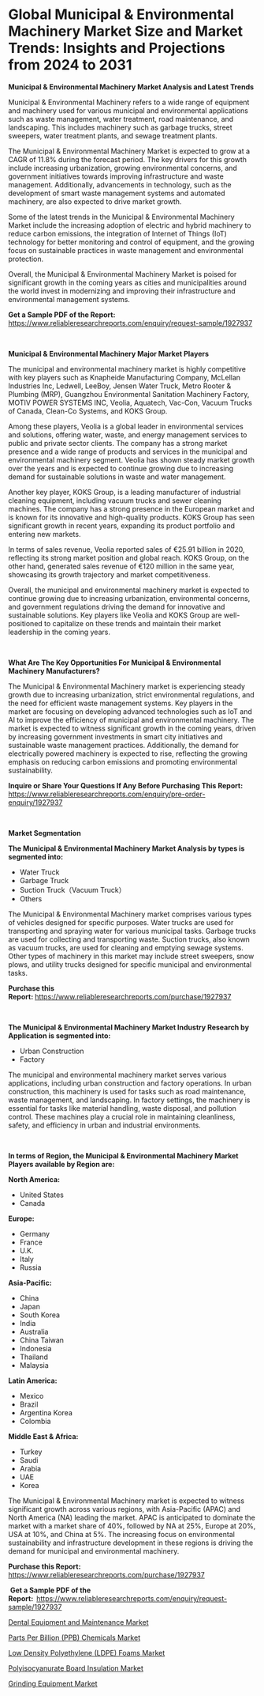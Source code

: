 <p><h1>Global Municipal & Environmental Machinery Market Size and Market Trends: Insights and Projections from 2024 to 2031</h1></p><p><strong>Municipal & Environmental Machinery Market Analysis and Latest Trends</strong></p>
<p><p>Municipal & Environmental Machinery refers to a wide range of equipment and machinery used for various municipal and environmental applications such as waste management, water treatment, road maintenance, and landscaping. This includes machinery such as garbage trucks, street sweepers, water treatment plants, and sewage treatment plants.</p><p>The Municipal & Environmental Machinery Market is expected to grow at a CAGR of 11.8% during the forecast period. The key drivers for this growth include increasing urbanization, growing environmental concerns, and government initiatives towards improving infrastructure and waste management. Additionally, advancements in technology, such as the development of smart waste management systems and automated machinery, are also expected to drive market growth.</p><p>Some of the latest trends in the Municipal & Environmental Machinery Market include the increasing adoption of electric and hybrid machinery to reduce carbon emissions, the integration of Internet of Things (IoT) technology for better monitoring and control of equipment, and the growing focus on sustainable practices in waste management and environmental protection.</p><p>Overall, the Municipal & Environmental Machinery Market is poised for significant growth in the coming years as cities and municipalities around the world invest in modernizing and improving their infrastructure and environmental management systems.</p></p>
<p><strong>Get a Sample PDF of the Report:&nbsp;</strong> <a href="https://www.reliableresearchreports.com/enquiry/request-sample/1927937">https://www.reliableresearchreports.com/enquiry/request-sample/1927937</a></p>
<p>&nbsp;</p>
<p><strong>Municipal & Environmental Machinery Major Market Players</strong></p>
<p><p>The municipal and environmental machinery market is highly competitive with key players such as Knapheide Manufacturing Company, McLellan Industries Inc, Ledwell, LeeBoy, Jensen Water Truck, Metro Rooter & Plumbing (MRP), Guangzhou Environmental Sanitation Machinery Factory, MOTIV POWER SYSTEMS INC, Veolia, Aquatech, Vac-Con, Vacuum Trucks of Canada, Clean-Co Systems, and KOKS Group.</p><p>Among these players, Veolia is a global leader in environmental services and solutions, offering water, waste, and energy management services to public and private sector clients. The company has a strong market presence and a wide range of products and services in the municipal and environmental machinery segment. Veolia has shown steady market growth over the years and is expected to continue growing due to increasing demand for sustainable solutions in waste and water management.</p><p>Another key player, KOKS Group, is a leading manufacturer of industrial cleaning equipment, including vacuum trucks and sewer cleaning machines. The company has a strong presence in the European market and is known for its innovative and high-quality products. KOKS Group has seen significant growth in recent years, expanding its product portfolio and entering new markets.</p><p>In terms of sales revenue, Veolia reported sales of €25.91 billion in 2020, reflecting its strong market position and global reach. KOKS Group, on the other hand, generated sales revenue of €120 million in the same year, showcasing its growth trajectory and market competitiveness.</p><p>Overall, the municipal and environmental machinery market is expected to continue growing due to increasing urbanization, environmental concerns, and government regulations driving the demand for innovative and sustainable solutions. Key players like Veolia and KOKS Group are well-positioned to capitalize on these trends and maintain their market leadership in the coming years.</p></p>
<p>&nbsp;</p>
<p><strong>What Are The Key Opportunities For Municipal & Environmental Machinery Manufacturers?</strong></p>
<p><p>The Municipal & Environmental Machinery market is experiencing steady growth due to increasing urbanization, strict environmental regulations, and the need for efficient waste management systems. Key players in the market are focusing on developing advanced technologies such as IoT and AI to improve the efficiency of municipal and environmental machinery. The market is expected to witness significant growth in the coming years, driven by increasing government investments in smart city initiatives and sustainable waste management practices. Additionally, the demand for electrically powered machinery is expected to rise, reflecting the growing emphasis on reducing carbon emissions and promoting environmental sustainability.</p></p>
<p><strong>Inquire or Share Your Questions If Any Before Purchasing This Report:</strong> <a href="https://www.reliableresearchreports.com/enquiry/pre-order-enquiry/1927937">https://www.reliableresearchreports.com/enquiry/pre-order-enquiry/1927937</a></p>
<p>&nbsp;</p>
<p><strong>Market Segmentation</strong></p>
<p><strong>The Municipal & Environmental Machinery Market Analysis by types is segmented into:</strong></p>
<p><ul><li>Water Truck</li><li>Garbage Truck</li><li>Suction Truck（Vacuum Truck）</li><li>Others</li></ul></p>
<p><p>The Municipal & Environmental Machinery market comprises various types of vehicles designed for specific purposes. Water trucks are used for transporting and spraying water for various municipal tasks. Garbage trucks are used for collecting and transporting waste. Suction trucks, also known as vacuum trucks, are used for cleaning and emptying sewage systems. Other types of machinery in this market may include street sweepers, snow plows, and utility trucks designed for specific municipal and environmental tasks.</p></p>
<p><strong>Purchase this Report:&nbsp;</strong><a href="https://www.reliableresearchreports.com/purchase/1927937">https://www.reliableresearchreports.com/purchase/1927937</a></p>
<p>&nbsp;</p>
<p><strong>The Municipal & Environmental Machinery Market Industry Research by Application is segmented into:</strong></p>
<p><ul><li>Urban Construction</li><li>Factory</li></ul></p>
<p><p>The municipal and environmental machinery market serves various applications, including urban construction and factory operations. In urban construction, this machinery is used for tasks such as road maintenance, waste management, and landscaping. In factory settings, the machinery is essential for tasks like material handling, waste disposal, and pollution control. These machines play a crucial role in maintaining cleanliness, safety, and efficiency in urban and industrial environments.</p></p>
<p>&nbsp;</p>
<p><strong>In terms of Region, the Municipal & Environmental Machinery Market Players available by Region are:</strong></p>
<p>
    <p> <strong> North America: </strong>
        <ul>
            <li>United States</li>
            <li>Canada</li>
        </ul>
        </p> 
    <p> <strong> Europe: </strong>
        <ul>
            <li>Germany</li>
            <li>France</li>
            <li>U.K.</li>
            <li>Italy</li>
            <li>Russia</li>
        </ul>
        </p> 
    <p> <strong> Asia-Pacific: </strong>
        <ul>
            <li>China</li>
            <li>Japan</li>
            <li>South Korea</li>
            <li>India</li>
            <li>Australia</li>
            <li>China Taiwan</li>
            <li>Indonesia</li>
            <li>Thailand</li>
            <li>Malaysia</li>
        </ul>
        </p> 
    <p> <strong> Latin America: </strong>
        <ul>
            <li>Mexico</li>
            <li>Brazil</li>
            <li>Argentina Korea</li>
            <li>Colombia</li>
        </ul>
        </p> 
    <p> <strong> Middle East & Africa: </strong>
        <ul>
            <li>Turkey</li>
            <li>Saudi</li>
            <li>Arabia</li>
            <li>UAE</li>
            <li>Korea</li>
        </ul>
    </p>
    </p>
<p><p>The Municipal & Environmental Machinery market is expected to witness significant growth across various regions, with Asia-Pacific (APAC) and North America (NA) leading the market. APAC is anticipated to dominate the market with a market share of 40%, followed by NA at 25%, Europe at 20%, USA at 10%, and China at 5%. The increasing focus on environmental sustainability and infrastructure development in these regions is driving the demand for municipal and environmental machinery.</p></p>
<p><strong>Purchase this Report: </strong><a href="https://www.reliableresearchreports.com/purchase/1927937">https://www.reliableresearchreports.com/purchase/1927937</a></p>
<p>&nbsp;<strong>Get a Sample PDF of the Report:&nbsp;&nbsp;</strong><a href="https://www.reliableresearchreports.com/enquiry/request-sample/1927937">https://www.reliableresearchreports.com/enquiry/request-sample/1927937</a></p>
<p><strong></strong></p>
<p><p><a href="https://adventurous-uranium-ef9.notion.site/Dental-Equipment-and-Maintenance-Market-Research-Report-The-Key-To-Successful-Business-Strategy-For-4ed05e7f5aa14bf482c04c32a8e95ffb">Dental Equipment and Maintenance Market</a></p><p><a href="https://github.com/josesg55/Market-Research-Report-List-1/blob/main/parts-per-billion-ppb-chemicals-market.md">Parts Per Billion (PPB) Chemicals Market</a></p><p><a href="https://extreme-scabiosa-c81.notion.site/Low-Density-Polyethylene-LDPE-Foams-Market-Size-Evaluating-its-Market-Trends-Growth-and-Project-52b821161392410d9877b8b920679aa1">Low Density Polyethylene (LDPE) Foams Market</a></p><p><a href="https://view.publitas.com/reportprime-1/polyisocyanurate-board-insulation-market-offers-provide-insightful-data-for-the-time-period-from-2024-to-2031-and-also-provide-analysis-based-on-application-type-and-region/">Polyisocyanurate Board Insulation Market</a></p><p><a href="https://github.com/mancsybtousav/Market-Research-Report-List-1/blob/main/grinding-equipment-market.md">Grinding Equipment Market</a></p></p>